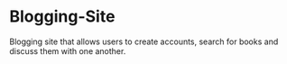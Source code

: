 # Blogging-Site
Blogging site that allows users to create accounts, search for books and discuss them with one another.
